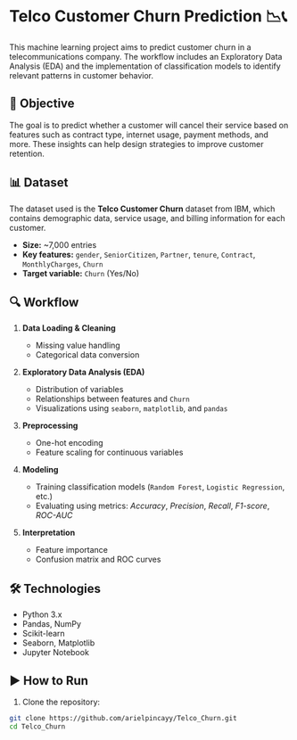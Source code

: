 # Telco Customer Churn Prediction 📉📞

This machine learning project aims to predict customer churn in a telecommunications company. The workflow includes an Exploratory Data Analysis (EDA) and the implementation of classification models to identify relevant patterns in customer behavior.

## 🧠 Objective

The goal is to predict whether a customer will cancel their service based on features such as contract type, internet usage, payment methods, and more. These insights can help design strategies to improve customer retention.

## 📊 Dataset

The dataset used is the **Telco Customer Churn** dataset from IBM, which contains demographic data, service usage, and billing information for each customer.

- **Size:** ~7,000 entries  
- **Key features:** `gender`, `SeniorCitizen`, `Partner`, `tenure`, `Contract`, `MonthlyCharges`, `Churn`  
- **Target variable:** `Churn` (Yes/No)

## 🔍 Workflow

1. **Data Loading & Cleaning**  
   - Missing value handling  
   - Categorical data conversion

2. **Exploratory Data Analysis (EDA)**  
   - Distribution of variables  
   - Relationships between features and `Churn`  
   - Visualizations using `seaborn`, `matplotlib`, and `pandas`

3. **Preprocessing**  
   - One-hot encoding  
   - Feature scaling for continuous variables

4. **Modeling**  
   - Training classification models (`Random Forest`, `Logistic Regression`, etc.)  
   - Evaluating using metrics: *Accuracy*, *Precision*, *Recall*, *F1-score*, *ROC-AUC*

5. **Interpretation**  
   - Feature importance  
   - Confusion matrix and ROC curves

## 🛠️ Technologies

- Python 3.x  
- Pandas, NumPy  
- Scikit-learn  
- Seaborn, Matplotlib  
- Jupyter Notebook

## ▶️ How to Run

1. Clone the repository:

```bash
git clone https://github.com/arielpincayy/Telco_Churn.git
cd Telco_Churn
